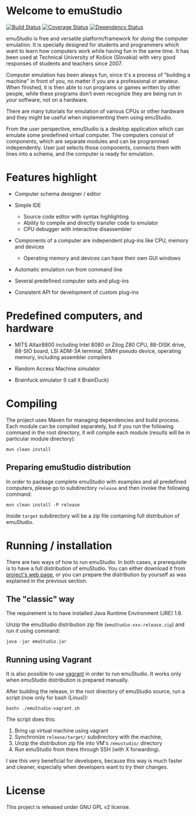 # Welcome to emuStudio
[![Build Status](https://travis-ci.org/vbmacher/emuStudio.svg?branch=branch-0_39)](https://travis-ci.org/vbmacher/emuStudio)
[![Coverage Status](https://coveralls.io/repos/github/vbmacher/emuStudio/badge.svg?branch=branch-0_39)](https://coveralls.io/github/vbmacher/emuStudio?branch=branch-0_39)
[![Dependency Status](https://www.versioneye.com/user/projects/578294fb76ef400023bd883e/badge.svg?style=flat-square)](https://www.versioneye.com/user/projects/578294fb76ef400023bd883e)

emuStudio is free and versatile platform/framework for *doing* the computer emulation. It is specially designed for
students and programmers which want to learn how computers work while having fun in the same time. It has been used
at Technical University of Košice (Slovakia) with very good responses of students and teachers since 2007.

Computer emulation has been always fun, since it's a process of "building a machine" in front of you, no matter if you
are a professional or amateur. When finished, it is then able to run programs or games written by other people, while
these programs don't even recognize they are being run in *your* software, not on a hardware.

There are many tutorials for emulation of various CPUs or other hardware and they might be useful when
implementing them using emuStudio.

From the user perspective, emuStudio is a desktop application which can emulate some predefined virtual computer.
The computers consist of components, which are separate modules and can be programmed independently. User just
selects those components, connects them with lines into a schema, and the computer is ready for emulation.

# Features highlight

* Computer schema designer / editor

* Simple IDE
    - Source code editor with syntax highlighting
    - Ability to compile and directly transfer code to emulator
    - CPU debugger with interactive disassembler
    
* Components of a computer are independent plug-ins like CPU, memory and devices
    - Operating memory and devices can have their own GUI windows
    
* Automatic emulation run from command line

* Several predefined computer sets and plug-ins

* Consistent API for development of custom plug-ins

# Predefined computers, and hardware

* MITS Altair8800 including Intel 8080 or Zilog Z80 CPU, 88-DISK drive, 88-SIO board,
  LSI ADM-3A terminal, SIMH pseudo device, operating memory, including assembler compilers

* Random Access Machine simulator

* Brainfuck simulator (I call it BrainDuck)

# Compiling

The project uses Maven for managing dependencies and build process. Each module can be compiled separately,
but if you run the following command in the root directory, it will compile each module (results will be in particular
module directory):

```
mvn clean install
```

## Preparing emuStudio distribution

In order to package complete emuStudio with examples and all predefined computers, please go to subdirectory `release` and then
invoke the following command:

```
mvn clean install -P release
```

Inside `target` subdirectory will be a zip file containing full distribution of emuStudio.

# Running / installation

There are two ways of how to run emuStudio. In both cases, a prerequisite is to have a full distribution of emuStudio.
You can either download it from [project's web page](http://emustudio.sourceforge.net/downloads.html),
or you can prepare the distribution by yourself as was explained in the previous section.

## The "classic" way

The requirement is to have installed Java Runtime Environment (JRE) 1.8.

Unzip the emuStudio distribution zip file (`emuStudio-xxx-release.zip`) and run it using command:

```
java -jar emuStudio.jar
```

## Running using Vagrant

It is also possible to use [vagrant](https://www.vagrantup.com/) in order to run emuStudio. It works only when emuStudio
distribution is prepared manually.

After building the release, in the root directory of emuStudio source, run a script (now only for bash (Linux)):

```
bash> ./emuStudio-vagrant.sh
```

The script does this:

1. Bring up virtual machine using vagrant
2. Synchronize `release/target/` subdirectory with the machine,
3. Unzip the distribution zip file into VM's `/emustudio/` directory
4. Run emuStudio from there through SSH (with X forwarding). 

I see this very beneficial for developers, because this way is much faster and cleaner, especially when developers
want to try their changes. 

# License

This project is released under GNU GPL v2 license.
